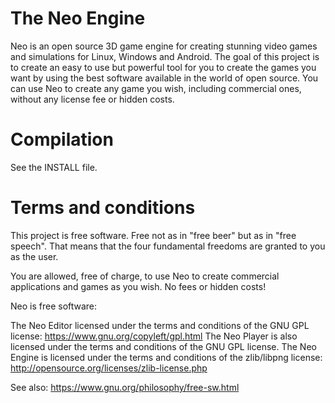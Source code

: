 The Neo Engine
==============

Neo is an open source 3D game engine for creating stunning video games and simulations for Linux, Windows and Android.
The goal of this project is to create an easy to use but powerful tool for you to create the games you want by using the best software available in the world of open source.
You can use Neo to create any game you wish, including commercial ones, without any license fee or hidden costs. 

Compilation
===========

See the INSTALL file.

Terms and conditions
====================

This project is free software. Free not as in "free beer" but as in "free speech". That means that the four fundamental freedoms are granted to you as the user.

You are allowed, free of charge, to use Neo to create commercial applications and games as you wish.
No fees or hidden costs!

Neo is free software:

The Neo Editor licensed under the terms and conditions of the GNU GPL license: https://www.gnu.org/copyleft/gpl.html
The Neo Player is also licensed under the terms and conditions of the GNU GPL license.
The Neo Engine is licensed under the terms and conditions of the zlib/libpng license: http://opensource.org/licenses/zlib-license.php

See also: https://www.gnu.org/philosophy/free-sw.html
